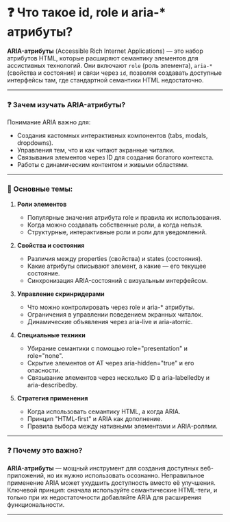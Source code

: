 # ❓ Что такое id, role и aria-* атрибуты?

**ARIA-атрибуты** (Accessible Rich Internet Applications) — это набор атрибутов HTML, которые расширяют семантику элементов для ассистивных технологий. Они включают `role` (роль элемента), `aria-*` (свойства и состояния) и связи через `id`, позволяя создавать доступные интерфейсы там, где стандартной семантики HTML недостаточно.

---

### ❓ Зачем изучать ARIA-атрибуты?

Понимание ARIA важно для:
- Создания кастомных интерактивных компонентов (tabs, modals, dropdowns).
- Управления тем, что и как читают экранные читалки.
- Связывания элементов через ID для создания богатого контекста.
- Работы с динамическим контентом и живыми областями.

---

### 🔹 Основные темы:

1. **Роли элементов**
    - Популярные значения атрибута role и правила их использования.
    - Когда можно создавать собственные роли, а когда нельзя.
    - Структурные, интерактивные роли и роли для уведомлений.

2. **Свойства и состояния**
    - Различия между properties (свойства) и states (состояния).
    - Какие атрибуты описывают элемент, а какие — его текущее состояние.
    - Синхронизация ARIA-состояний с визуальным интерфейсом.

3. **Управление скринридерами**
    - Что можно контролировать через role и aria-* атрибуты.
    - Ограничения в управлении поведением экранных читалок.
    - Динамические объявления через aria-live и aria-atomic.

4. **Специальные техники**
    - Убирание семантики с помощью role="presentation" и role="none".
    - Скрытие элементов от AT через aria-hidden="true" и его опасности.
    - Связывание элементов через несколько ID в aria-labelledby и aria-describedby.

5. **Стратегия применения**
    - Когда использовать семантику HTML, а когда ARIA.
    - Принцип "HTML-first" и ARIA как дополнение.
    - Правила выбора между нативными элементами и ARIA-ролями.

---

### ❓ Почему это важно?

**ARIA-атрибуты** — мощный инструмент для создания доступных веб-приложений, но их нужно использовать осознанно. Неправильное применение ARIA может ухудшить доступность вместо её улучшения. Ключевой принцип: сначала используйте семантические HTML-теги, и только при их недостаточности добавляйте ARIA для расширения функциональности.

---
